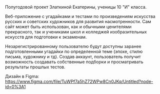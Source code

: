 Полугодовой проект Златкиной Екатерины, ученицы 10 "И" класса.

Веб-приложение с угадайками и тестами по произведениям искусства русских и советских художников для развития насмотренности.
Сам сайт может быть использован, как и обычными ценителями прекрасного, так и учениками школ и колледжей изобразительных искусств для подготовки к экзаменам.

Незарегистрированному пользователю будут доступны заранее подготовленными угадайки по определенной теме (эпохе, стилю письма, художнику и тд).
Создав аккаунт, пользователь получит возможность создавать собственные подборки и просматривать результаты прошлых тестов.


Дизайн в Figma:
https://www.figma.com/file/TuWPf7a5hZ72WPw8Cn0JKq/Untitled?node-id=0%3A1
